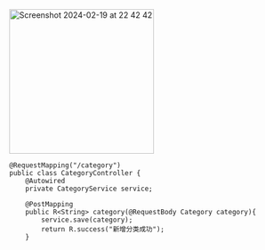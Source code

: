 
<img width="260" alt="Screenshot 2024-02-19 at 22 42 42" src="https://github.com/xkong-study/reggie_delivery_note/assets/100473178/301cbdf5-facf-475b-833a-589518a8d26d">


```code
@RequestMapping("/category")
public class CategoryController {
    @Autowired
    private CategoryService service;

    @PostMapping
    public R<String> category(@RequestBody Category category){
        service.save(category);
        return R.success("新增分类成功");
    }

```
